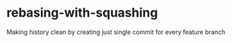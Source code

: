 # rebasing-with-squashing
Making history clean by creating just single commit for every feature branch
